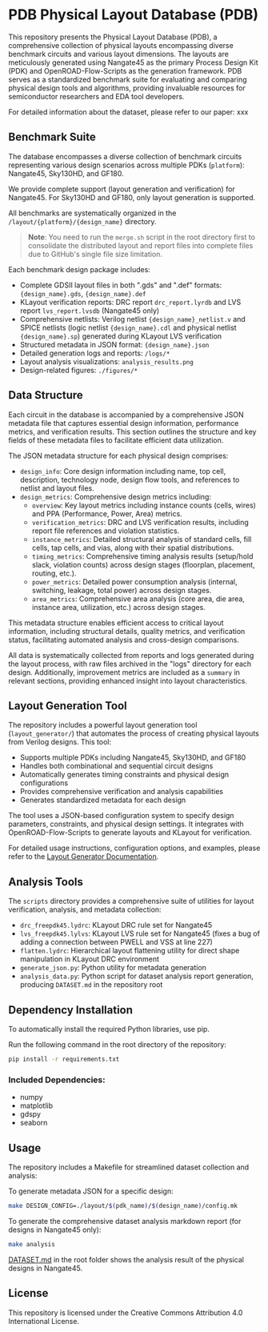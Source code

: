 # PDB Physical Layout Database (PDB)

This repository presents the Physical Layout Database (PDB), a comprehensive collection of physical layouts encompassing diverse benchmark circuits and various layout dimensions. The layouts are meticulously generated using Nangate45 as the primary Process Design Kit (PDK) and OpenROAD-Flow-Scripts as the generation framework. PDB serves as a standardized benchmark suite for evaluating and comparing physical design tools and algorithms, providing invaluable resources for semiconductor researchers and EDA tool developers.

For detailed information about the dataset, please refer to our paper: xxx

## Benchmark Suite

The database encompasses a diverse collection of benchmark circuits representing various design scenarios across multiple PDKs (`platform`): Nangate45, Sky130HD, and GF180.

We provide complete support (layout generation and verification) for Nangate45. For Sky130HD and GF180, only layout generation is supported.

All benchmarks are systematically organized in the `/layout/{platform}/{design_name}` directory.

> **Note**: You need to run the `merge.sh` script in the root directory first to consolidate the distributed layout and report files into complete files due to GitHub's single file size limitation.

Each benchmark design package includes:
- Complete GDSII layout files in both ".gds" and ".def" formats: `{design_name}.gds`, `{design_name}.def`
- KLayout verification reports: DRC report `drc_report.lyrdb` and LVS report `lvs_report.lvsdb` (Nangate45 only)
- Comprehensive netlists: Verilog netlist `{design_name}_netlist.v` and SPICE netlists (logic netlist `{design_name}.cdl` and physical netlist `{design_name}.sp`) generated during KLayout LVS verification
- Structured metadata in JSON format: `{design_name}.json`
- Detailed generation logs and reports: `/logs/*`
- Layout analysis visualizations: `analysis_results.png`
- Design-related figures: `./figures/*`

## Data Structure

Each circuit in the database is accompanied by a comprehensive JSON metadata file that captures essential design information, performance metrics, and verification results. This section outlines the structure and key fields of these metadata files to facilitate efficient data utilization.

The JSON metadata structure for each physical design comprises:

- `design_info`: Core design information including name, top cell, description, technology node, design flow tools, and references to netlist and layout files.
- `design_metrics`: Comprehensive design metrics including:
  - `overview`: Key layout metrics including instance counts (cells, wires) and PPA (Performance, Power, Area) metrics.
  - `verification_metrics`: DRC and LVS verification results, including report file references and violation statistics.
  - `instance_metrics`: Detailed structural analysis of standard cells, fill cells, tap cells, and vias, along with their spatial distributions.
  - `timing_metrics`: Comprehensive timing analysis results (setup/hold slack, violation counts) across design stages (floorplan, placement, routing, etc.).
  - `power_metrics`: Detailed power consumption analysis (internal, switching, leakage, total power) across design stages.
  - `area_metrics`: Comprehensive area analysis (core area, die area, instance area, utilization, etc.) across design stages.

This metadata structure enables efficient access to critical layout information, including structural details, quality metrics, and verification status, facilitating automated analysis and cross-design comparisons.

All data is systematically collected from reports and logs generated during the layout process, with raw files archived in the "logs" directory for each design. Additionally, improvement metrics are included as a `summary` in relevant sections, providing enhanced insight into layout characteristics.

## Layout Generation Tool

The repository includes a powerful layout generation tool (`layout_generator/`) that automates the process of creating physical layouts from Verilog designs. This tool:

- Supports multiple PDKs including Nangate45, Sky130HD, and GF180
- Handles both combinational and sequential circuit designs
- Automatically generates timing constraints and physical design configurations
- Provides comprehensive verification and analysis capabilities
- Generates standardized metadata for each design

The tool uses a JSON-based configuration system to specify design parameters, constraints, and physical design settings. It integrates with OpenROAD-Flow-Scripts to generate layouts and KLayout for verification.

For detailed usage instructions, configuration options, and examples, please refer to the [Layout Generator Documentation](layout_generator/README.md).

## Analysis Tools

The `scripts` directory provides a comprehensive suite of utilities for layout verification, analysis, and metadata collection:

- `drc_freepdk45.lydrc`: KLayout DRC rule set for Nangate45
- `lvs_freepdk45.lylvs`: KLayout LVS rule set for Nangate45 (fixes a bug of adding a connection between PWELL and VSS at line 227)
- `flatten.lydrc`: Hierarchical layout flattening utility for direct shape manipulation in KLayout DRC environment
- `generate_json.py`: Python utility for metadata generation
- `analysis_data.py`: Python script for dataset analysis report generation, producing `DATASET.md` in the repository root

## Dependency Installation
To automatically install the required Python libraries, use pip.

Run the following command in the root directory of the repository:

```bash
pip install -r requirements.txt
```

### Included Dependencies:
- numpy
- matplotlib
- gdspy
- seaborn

## Usage

The repository includes a Makefile for streamlined dataset collection and analysis:

To generate metadata JSON for a specific design:
```bash
make DESIGN_CONFIG=./layout/$(pdk_name)/$(design_name)/config.mk
```

To generate the comprehensive dataset analysis markdown report (for designs in Nangate45 only):
```bash
make analysis
```

[DATASET.md](DATASET.md) in the root folder shows the analysis result of the physical designs in Nangate45.

## License

This repository is licensed under the Creative Commons Attribution 4.0 International License.
